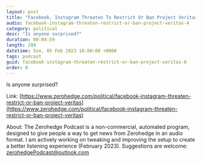 ```yaml
---
layout: post
title: "Facebook, Instagram Threaten To Restrict Or Ban Project Veritas"
audio: facebook-instagram-threaten-restrict-or-ban-project-veritas-4
category: political
desc: "Is anyone surprised?"
duration: 00:04:59
length: 299
datetime: Sun, 05 Feb 2023 18:00:00 +0000
tags: podcast
guid: facebook-instagram-threaten-restrict-or-ban-project-veritas-0
order: 0
---
```

Is anyone surprised?

Link: [https://www.zerohedge.com/political/facebook-instagram-threaten-restrict-or-ban-project-veritas](https://www.zerohedge.com/political/facebook-instagram-threaten-restrict-or-ban-project-veritas)

About: The Zerohedge Podcast is a non-commercial, automated program, designed to give people a way to get news from Zerohedge in an audio format.  I am actively working on tweaking and improving the setup to create a better listening experience (February 2023).  Suggestions are welcome: [zerohedgePodcast@outlook.com](mailto:zerohedgePodcast@outlook.com)